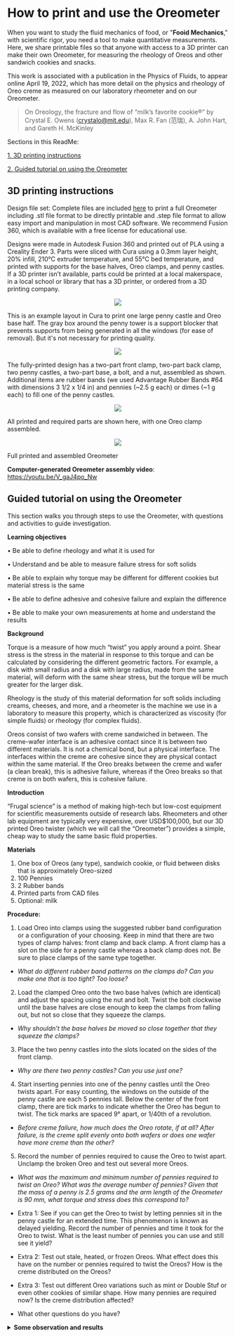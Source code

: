 # How to print and use the Oreometer

When you want to study the fluid mechanics of food, or "**Fooid Mechanics**," with scientific rigor, you need a tool to make quantitative measurements. Here, we share printable files so that anyone with access to a 3D printer can make their own Oreometer, for measuring the rheology of Oreos and other sandwich cookies and snacks. 

This work is associated with a publication in the Physics of Fluids, to appear online April 19, 2022, which has more detail on the physics and rheology of Oreo creme as measured on our laboratory rheometer and on our Oreometer. 

>On Oreology, the fracture and flow of “milk’s favorite cookie®” 
>by Crystal E. Owens (crystalo@mit.edu), Max R. Fan (范瑞), A. John Hart, and Gareth H. McKinley
 
Sections in this ReadMe: 

[1. 3D printing instructions](#3d-printing-instructions)

[2. Guided tutorial on using the Oreometer](#guided-tutorial-on-using-the-oreometer)

## 3D printing instructions

Design file set: Complete files are included [here](https://github.com/crystalowens/oreometer/tree/main/printable-files) to print a full Oreometer including .stl file format to be directly printable and .step file format to allow easy import and manipulation in most CAD software. We recommend Fusion 360, which is available with a free license for educational use. 

Designs were made in Autodesk Fusion 360 and printed out of PLA using a Creality Ender 3. Parts were sliced with Cura using a 0.3mm layer height, 20% infill, 210°C extruder temperature, and 55°C bed temperature, and printed with supports for the base halves, Oreo clamps, and penny castles. If a 3D printer isn’t available, parts could be printed at a local makerspace, in a local school or library that has a 3D printer, or ordered from a 3D printing company. 

<p align="center">
 <img src="https://user-images.githubusercontent.com/96365229/163449986-2a796cef-dba0-480c-96cc-bbf98f40ec07.png">
</p>

This is an example layout in Cura to print one large penny castle and Oreo base half. The gray box around the penny tower is a support blocker that prevents supports from being generated in all the windows (for ease of removal). But it's not necessary for printing quality. 

<p align="center">
<img src="https://user-images.githubusercontent.com/96365229/163450658-34c8d7cf-3d79-4269-be05-68fd7128652a.png">
</p>

The fully-printed design has a two-part front clamp, two-part back clamp, two penny castles, a two-part base, a bolt, and a nut, assembled as shown. Additional items are rubber bands (we used Advantage Rubber Bands #64 with dimensions 3 1/2 x 1/4 in) and pennies (~2.5 g each) or dimes (~1 g each) to fill one of the penny castles. 

<p align="center">
<img src="https://user-images.githubusercontent.com/96365229/163477439-c5f05c2f-9841-49a0-b49a-e639caa30c41.png">
</p>

All printed and required parts are shown here, with one Oreo clamp assembled. 

<p align="center">
<img src="https://user-images.githubusercontent.com/96365229/163477651-c38f01a7-3874-4bc8-8c1b-5407ef7f397e.png">
</p>

Full printed and assembled Oreometer 

**Computer-generated Oreometer assembly video**: https://youtu.be/V_gaJ4po_Nw

## Guided tutorial on using the Oreometer

This section walks you through steps to use the Oreometer, with questions and activities to guide investigation.  

**Learning objectives**

•	Be able to define rheology and what it is used for 

•	Understand and be able to measure failure stress for soft solids

•	Be able to explain why torque may be different for different cookies but material stress is the same 

•	Be able to define adhesive and cohesive failure and explain the difference

•	Be able to make your own measurements at home and understand the results

**Background**

Torque is a measure of how much “twist” you apply around a point. Shear stress is the stress in the material in response to this torque and can be calculated by considering the different geometric factors. For example, a disk with small radius and a disk with large radius, made from the same material, will deform with the same shear stress, but the torque will be much greater for the larger disk. 

Rheology is the study of this material deformation for soft solids including creams, cheeses, and more, and a rheometer is the machine we use in a laboratory to measure this property, which is characterized as viscosity (for simple fluids) or rheology (for complex fluids). 

Oreos consist of two wafers with creme sandwiched in between. The creme-wafer interface is an adhesive contact since it is between two different materials. It is not a chemical bond, but a physical interface. The interfaces within the creme are cohesive since they are physical contact within the same material. If the Oreo breaks between the creme and wafer (a clean break), this is adhesive failure, whereas if the Oreo breaks so that creme is on both wafers, this is cohesive failure.

**Introduction**

“Frugal science” is a method of making high-tech but low-cost equipment for scientific measurements outside of research labs. Rheometers and other lab equipment are typically very expensive, over USD$100,000, but our 3D printed Oreo twister (which we will call the “Oreometer”) provides a simple, cheap way to study the same basic fluid properties. 

**Materials**

1. One box of Oreos (any type), sandwich cookie, or fluid between disks that is approximately Oreo-sized
2. 100 Pennies
3. 2 Rubber bands
4. Printed parts from CAD files
5. Optional: milk

**Procedure:**
1.	Load Oreo into clamps using the suggested rubber band configuration or a configuration of your choosing. Keep in mind that there are two types of clamp halves: front clamp and back clamp. A front clamp has a slot on the side for a penny castle whereas a back clamp does not. Be sure to place clamps of the same type together. 

* _What do different rubber band patterns on the clamps do? Can you make one that is too tight? Too loose?_

2.	Load the clamped Oreo onto the two base halves (which are identical) and adjust the spacing using the nut and bolt. Twist the bolt clockwise until the base halves are close enough to keep the clamps from falling out, but not so close that they squeeze the clamps.

* _Why shouldn’t the base halves be moved so close together that they squeeze the clamps?_

3.	Place the two penny castles into the slots located on the sides of the front clamp. 

* _Why are there two penny castles? Can you use just one?_

4.	Start inserting pennies into one of the penny castles until the Oreo twists apart. For easy counting, the windows on the outside of the penny castle are each 5 pennies tall. Below the center of the front clamp, there are tick marks to indicate whether the Oreo has begun to twist. The tick marks are spaced 9° apart, or 1/40th of a revolution.

* _Before creme failure, how much does the Oreo rotate, if at all? After failure, is the creme split evenly onto both wafers or does one wafer have more creme than the other?_

5.	Record the number of pennies required to cause the Oreo to twist apart. Unclamp the broken Oreo and test out several more Oreos.

* _What was the maximum and minimum number of pennies required to twist an Oreo? What was the average number of pennies? Given that the mass of a penny is 2.5 grams and the arm length of the Oreometer is 90 mm, what torque and stress does this correspond to?_

* Extra 1: See if you can get the Oreo to twist by letting pennies sit in the penny castle for an extended time. This phenomenon is known as delayed yielding. Record the number of pennies and time it took for the Oreo to twist. What is the least number of pennies you can use and still see it yield?  

* Extra 2: Test out stale, heated, or frozen Oreos. What effect does this have on the number or pennies required to twist the Oreos? How is the creme distributed on the Oreos?

* Extra 3: Test out different Oreo variations such as mint or Double Stuf or even other cookies of similar shape. How many pennies are required now? Is the creme distribution affected?

* What other questions do you have? 

<details>
 <summary><b>Some observation and results</b></summary>

 In our lab, we found that normal Oreos take around 30-60 pennies to break. However, Oreos that have been heated, chilled, or become stale will likely require more or fewer less pennies than this. 
 
 It is common to see clean breaks (adhesive failure profiles). This is likely due to [the way the Oreos were manufactured](https://www.youtube.com/watch?t=193&v=HlZmDxcbpWw&feature=youtu.be), where the creme bonds weakly with one of the wafers. Oftentimes, within an Oreo box most of the weak wafer-creme bonds will be on the same side for all the Oreos. 
 
 Our record in lab for the fewest pennies to break an Oreo open was 10, when we left it in our Oreometer overnight, and it was twisted open by the next morning (due to delayed yielding). Can you do fewer? 
 
  Find more details of our observations in our paper. 
 
 </details>

